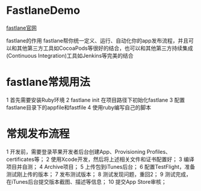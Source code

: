 # FastlaneDemo

[fastlane官网](https://docs.fastlane.tools/)

fastlane的作用
fastlane帮你统一定义、运行、自动化你的app发布流程，并且可以和其他第三方工具如CocoaPods等很好的结合，也可以和其他第三方持续集成(Continuous Integration)工具如Jenkins等完美的结合

# fastlane常规用法

 1 首先需要安装Ruby环境 
 2 fastlane init 在项目路径下初始化fastlane
 3 配置fastlane目录下的appfile和fastfile 
 4 使用ruby编写自己的脚本


# 常规发布流程
  1  开发前，需要登录苹果开发者后台创建App、Provisioning Profiles、certificates等；
  2  使用Xcode开发，然后将上述相关文件和证书配置好；
  3  编译项目并自测；
  4  Archive项目；
  5  上传包到iTunes后台；
  6  配置TestFlight，准备测试刚上传的版本；
  7  发布测试版本；
  8  测试发现问题，重回2；
  9  测试完成，在iTunes后台提交版本截图、描述等信息；
  10 提交App Store审核；
